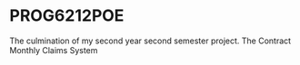 # PROG6212POE
The culmination of my second year second semester project. The Contract Monthly Claims System
